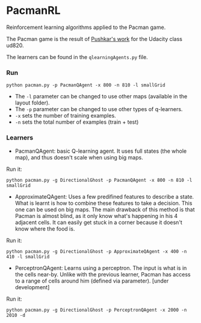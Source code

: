 PacmanRL
========

Reinforcement learning algorithms applied to the Pacman game.

The Pacman game is the result of [Pushkar's work](https://github.com/pushkar/ud820-proj) for the Udacity class ud820.

The learners can be found in the `qlearningAgents.py` file.

### Run
```
python pacman.py -p PacmanQAgent -x 800 -n 810 -l smallGrid
```
* The `-l` parameter can be changed to use other maps (available in the layout folder).
* The `-p` parameter can be changed to use other types of q-learners.
* `-x` sets the number of training examples.
* `-n` sets the total number of examples (train +  test)


### Learners
* PacmanQAgent: basic Q-learning agent. It uses full states (the whole map), and thus doesn't scale when using big maps.

Run it:
```
python pacman.py -g DirectionalGhost -p PacmanQAgent -x 800 -n 810 -l smallGrid
```
* ApproximateQAgent: Uses a few predifined features to describe a state. What is learnt is how to combine these features to take a decision. This one can be used on big maps. The main drawback of this method is that Pacman is almost blind, as it only know what's happening in his 4 adjacent cells. It can easily get stuck in a corner because it doesn't know where the food is.

Run it:
```
python pacman.py -g DirectionalGhost -p ApproximateQAgent -x 400 -n 410 -l smallGrid
```
* PerceptronQAgent: Learns using a perceptron. The input is what is in the cells near-by. Unlike with the previous learner, Pacman has access to a range of cells around him (defined via parameter). [under development]

Run it:
```
python pacman.py -g DirectionalGhost -p PerceptronQAgent -x 2000 -n 2010 -d
```
